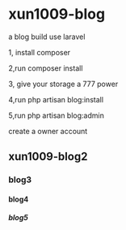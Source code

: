 # xun1009-blog
a blog build use laravel 


1, install composer

2,run  composer install 

3, give your storage a 777 power

4,run   php artisan blog:install 

5,run   php artisan blog:admin

create a owner account

## xun1009-blog2

### blog3

#### blog4

##### blog5

